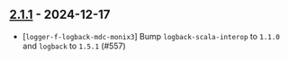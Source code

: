 ## [2.1.1](https://github.com/Kevin-Lee/logger-f/issues?q=is%3Aissue+is%3Aclosed+milestone%3Av2-m1-7) - 2024-12-17

* [`logger-f-logback-mdc-monix3`] Bump `logback-scala-interop` to `1.1.0` and `logback` to `1.5.1` (#557)
